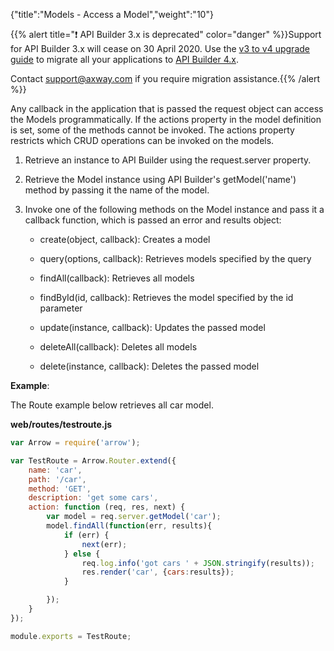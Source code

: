 {"title":"Models - Access a Model","weight":"10"}

{{% alert title="❗️ API Builder 3.x is deprecated" color="danger" %}}Support for API Builder 3.x will cease on 30 April 2020. Use the [v3 to v4 upgrade guide](https://docs.axway.com/bundle/API_Builder_4x_allOS_en/page/api_builder_v3_to_v4_upgrade_guide.html) to migrate all your applications to [API Builder 4.x](https://docs.axway.com/bundle/API_Builder_4x_allOS_en/page/api_builder_getting_started_guide.html).

Contact [support@axway.com](mailto:support@axway.com) if you require migration assistance.{{% /alert %}}

Any callback in the application that is passed the request object can access the Models programmatically. If the actions property in the model definition is set, some of the methods cannot be invoked. The actions property restricts which CRUD operations can be invoked on the models.

1. Retrieve an instance to API Builder using the request.server property.

2. Retrieve the Model instance using API Builder's getModel('name') method by passing it the name of the model.

3. Invoke one of the following methods on the Model instance and pass it a callback function, which is passed an error and results object:

    * create(object, callback): Creates a model

    * query(options, callback): Retrieves models specified by the query

    * findAll(callback): Retrieves all models

    * findById(id, callback): Retrieves the model specified by the id parameter

    * update(instance, callback): Updates the passed model

    * deleteAll(callback): Deletes all models

    * delete(instance, callback): Deletes the passed model

**Example**:

The Route example below retrieves all car model.

**web/routes/testroute.js**

```javascript
var Arrow = require('arrow');

var TestRoute = Arrow.Router.extend({
    name: 'car',
    path: '/car',
    method: 'GET',
    description: 'get some cars',
    action: function (req, res, next) {
        var model = req.server.getModel('car');
        model.findAll(function(err, results){
            if (err) {
                next(err);
            } else {
                req.log.info('got cars ' + JSON.stringify(results));
                res.render('car', {cars:results});
            }

        });
    }
});

module.exports = TestRoute;
```
